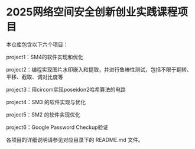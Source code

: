 # 2025网络空间安全创新创业实践课程项目

本仓库包含以下六个项目：

project1：SM4的软件实现和优化

project2：编程实现图片水印嵌入和提取，并进行鲁棒性测试，包括不限于翻转、平移、截取、调对比度等

project3：用circom实现poseidon2哈希算法的电路

project4：SM3 的软件实现与优化

project5：SM2 的软件实现优化

project6：Google Password Checkup验证

各项目的详细说明请参见对应目录下的 README.md 文件。
